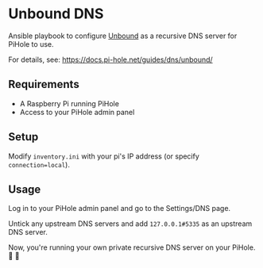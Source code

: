 # Unbound DNS

Ansible playbook to configure [Unbound](https://nlnetlabs.nl/projects/unbound/about/) as a recursive DNS server for PiHole to use.

For details, see: https://docs.pi-hole.net/guides/dns/unbound/

## Requirements

* A Raspberry Pi running PiHole
* Access to your PiHole admin panel

## Setup

Modify `inventory.ini` with your pi's IP address (or specify `connection=local`).

## Usage

Log in to your PiHole admin panel and go to the Settings/DNS page.
<!-- Untick any upstream DNS servers and add `127.0.0.1#5335` and `::1#5335` as upstream DNS servers. -->
Untick any upstream DNS servers and add `127.0.0.1#5335` as an upstream DNS server.

Now, you're running your own private recursive DNS server on your PiHole. :tada: :tada:
